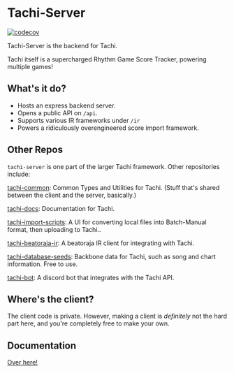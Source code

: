 # Tachi-Server

[![codecov](https://codecov.io/gh/zkldi/tachi-server/branch/develop/graph/badge.svg?token=RAZSDSH1Y9)](https://codecov.io/gh/zkldi/tachi-server)

Tachi-Server is the backend for Tachi.

Tachi itself is a supercharged Rhythm Game Score Tracker, powering multiple games!

## What's it do?

- Hosts an express backend server.
- Opens a public API on `/api`.
- Supports various IR frameworks under `/ir`
- Powers a ridiculously overengineered score import framework.

## Other Repos

`tachi-server` is one part of the larger Tachi framework. Other repositories include:

[tachi-common](https://github.com/tng-dev/tachi-common): Common Types and Utilities for Tachi. (Stuff that's shared between the client and the server, basically.)

[tachi-docs](https://github.com/tng-dev/tachi-docs): Documentation for Tachi.

[tachi-import-scripts](https://github.com/tng-dev/tachi-import-scripts): A UI for converting local files into Batch-Manual format, then uploading to Tachi..

[tachi-beatoraja-ir](https://github.com/tng-dev/tachi-beatoraja-ir): A beatoraja IR client for integrating with Tachi.

[tachi-database-seeds](https://github.com/tng-dev/tachi-database-seeds): Backbone data for Tachi, such as song and chart information. Free to use.

[tachi-bot](https://github.com/tng-dev/tachi-db-importer): A discord bot that integrates with the Tachi API.

## Where's the client?

The client code is private. However, making a client is *definitely* not the hard part here, and you're completely free to make your own.

## Documentation

[Over here!](https://tachi.rtfd.io)
